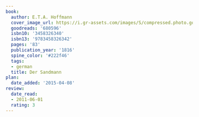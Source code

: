```yaml
---
book:
  author: E.T.A. Hoffmann
  cover_image_url: https://i.gr-assets.com/images/S/compressed.photo.goodreads.com/books/1177097989l/680596.jpg
  goodreads: '680596'
  isbn10: '3458326340'
  isbn13: '9783458326342'
  pages: '83'
  publication_year: '1816'
  spine_color: '#222f46'
  tags:
  - german
  title: Der Sandmann
plan:
  date_added: '2015-04-08'
review:
  date_read:
  - 2011-06-01
  rating: 3
---
```

